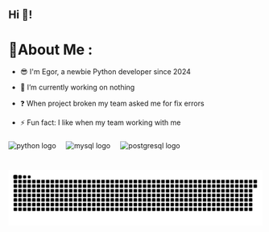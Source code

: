 <h2 align="left">Hi 👋!</h2>

# 💫About Me :
- 😎 I'm Egor, a newbie Python developer since 2024

- 🔭 I’m currently working on nothing

- ❓ When project broken my team asked me for fix errors  


- ⚡ Fun fact: I like when my team working with me 

###

###

<div align="left">
  <img src="https://cdn.jsdelivr.net/gh/devicons/devicon/icons/python/python-original.svg" height="30" alt="python logo"  />
  <img width="12" />
  <img src="https://cdn.jsdelivr.net/gh/devicons/devicon/icons/mysql/mysql-original.svg" height="30" alt="mysql logo"  />
  <img width="12" />
  <img src="https://cdn.jsdelivr.net/gh/devicons/devicon/icons/postgresql/postgresql-original.svg" height="30" alt="postgresql logo"  />
</div>

###

<br clear="both">

<img src="https://raw.githubusercontent.com/megorka/megorka/output/snake.svg" alt="Snake animation" />

###
